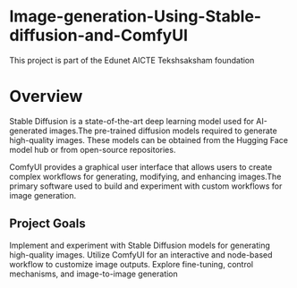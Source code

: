 # Image-generation-Using-Stable-diffusion-and-ComfyUI
This project is part of the Edunet AICTE Tekshsaksham foundation 

# Overview
Stable Diffusion is a state-of-the-art deep learning model used for AI-generated images.The pre-trained diffusion models required to generate high-quality images. These models can be obtained from the Hugging Face model hub or from open-source repositories.

ComfyUI provides a graphical user interface that allows users to create complex workflows for generating, modifying, and enhancing images.The primary software used to build and experiment with custom workflows for image generation. 

## Project Goals
Implement and experiment with Stable Diffusion models for generating high-quality images.
Utilize ComfyUI for an interactive and node-based workflow to customize image outputs.
Explore fine-tuning, control mechanisms, and image-to-image generation

